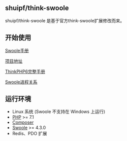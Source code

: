 ## shuipf/think-swoole

shuipf/think-swoole 是基于官方think-swoole扩展修改而来。


## 开始使用

[Swoole手册](https://wiki.swoole.com/)

[项目地址](https://gitee.com/shuipf/think-swoole)

[ThinkPHP6完整手册](https://www.kancloud.cn/manual/thinkphp6_0/1037479)

[Swoole进程关系](https://blog.csdn.net/t2337025/article/details/90042462)

## 运行环境

- Linux 系统 (Swoole 不支持在 Windows 上运行)
- [PHP](https://php.net/) >= 7.1
- [Composer](https://getcomposer.org/)
- [Swoole](https://www.swoole.com/) >= 4.3.0
- Redis、PDO 扩展